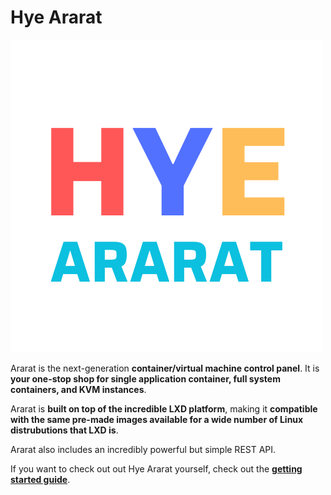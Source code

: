 # Hye Ararat

![image](public/images/Hye_Ararat_2.png)

Ararat is the next-generation **container/virtual machine control panel**. It is **your one-stop shop for single application container, full system containers, and KVM instances**.

Ararat is **built on top of the incredible LXD platform**, making it **compatible with the same pre-made images available for a wide number of Linux distrubutions that LXD is**.

Ararat also includes an incredibly powerful but simple REST API.

If you want to check out out Hye Ararat yourself, check out the **[getting started guide](https://ararat.hye.gg/docs/category/getting-started)**.